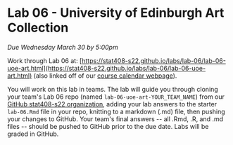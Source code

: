 # Lab 06 - University of Edinburgh Art Collection

_Due Wednesday March 30 by 5:00pm_

Work through Lab 06 at: [https://stat408-s22.github.io/labs/lab-06/lab-06-uoe-art.html](https://stat408-s22.github.io/labs/lab-06/lab-06-uoe-art.html) (also linked off of our [course calendar webpage](https://stat408-s22.github.io/calendar.html)). 

You will work on this lab in teams. 
The lab will guide you through cloning your team's Lab 06 repo (named `lab-06-uoe-art-YOUR_TEAM_NAME`) from our [GitHub stat408-s22 organization](https://github.com/stat408-s22), adding your lab answers to the starter `lab-06.Rmd` file in your repo, knitting to a markdown (.md) file, then pushing your changes to GitHub. Your team's final answers -- all .Rmd, .R, and .md files -- should be pushed to GitHub prior to the due date. Labs will be graded in GitHub.
